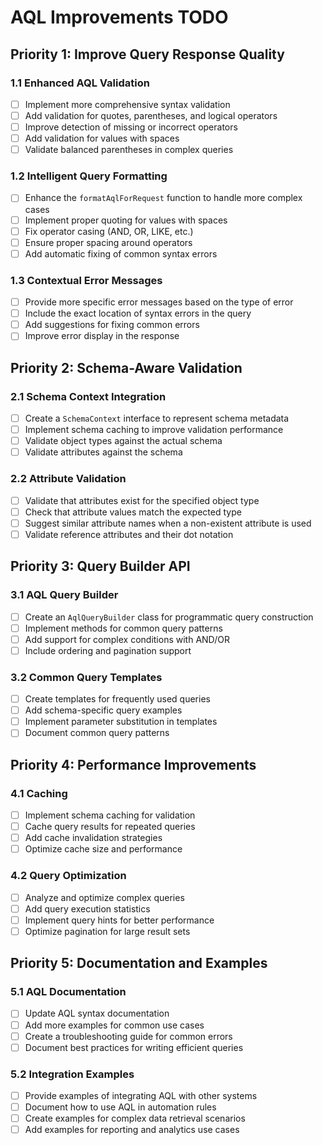 # AQL Improvements TODO

## Priority 1: Improve Query Response Quality

### 1.1 Enhanced AQL Validation
- [ ] Implement more comprehensive syntax validation
- [ ] Add validation for quotes, parentheses, and logical operators
- [ ] Improve detection of missing or incorrect operators
- [ ] Add validation for values with spaces
- [ ] Validate balanced parentheses in complex queries

### 1.2 Intelligent Query Formatting
- [ ] Enhance the `formatAqlForRequest` function to handle more complex cases
- [ ] Implement proper quoting for values with spaces
- [ ] Fix operator casing (AND, OR, LIKE, etc.)
- [ ] Ensure proper spacing around operators
- [ ] Add automatic fixing of common syntax errors

### 1.3 Contextual Error Messages
- [ ] Provide more specific error messages based on the type of error
- [ ] Include the exact location of syntax errors in the query
- [ ] Add suggestions for fixing common errors
- [ ] Improve error display in the response

## Priority 2: Schema-Aware Validation

### 2.1 Schema Context Integration
- [ ] Create a `SchemaContext` interface to represent schema metadata
- [ ] Implement schema caching to improve validation performance
- [ ] Validate object types against the actual schema
- [ ] Validate attributes against the schema

### 2.2 Attribute Validation
- [ ] Validate that attributes exist for the specified object type
- [ ] Check that attribute values match the expected type
- [ ] Suggest similar attribute names when a non-existent attribute is used
- [ ] Validate reference attributes and their dot notation

## Priority 3: Query Builder API

### 3.1 AQL Query Builder
- [ ] Create an `AqlQueryBuilder` class for programmatic query construction
- [ ] Implement methods for common query patterns
- [ ] Add support for complex conditions with AND/OR
- [ ] Include ordering and pagination support

### 3.2 Common Query Templates
- [ ] Create templates for frequently used queries
- [ ] Add schema-specific query examples
- [ ] Implement parameter substitution in templates
- [ ] Document common query patterns

## Priority 4: Performance Improvements

### 4.1 Caching
- [ ] Implement schema caching for validation
- [ ] Cache query results for repeated queries
- [ ] Add cache invalidation strategies
- [ ] Optimize cache size and performance

### 4.2 Query Optimization
- [ ] Analyze and optimize complex queries
- [ ] Add query execution statistics
- [ ] Implement query hints for better performance
- [ ] Optimize pagination for large result sets

## Priority 5: Documentation and Examples

### 5.1 AQL Documentation
- [ ] Update AQL syntax documentation
- [ ] Add more examples for common use cases
- [ ] Create a troubleshooting guide for common errors
- [ ] Document best practices for writing efficient queries

### 5.2 Integration Examples
- [ ] Provide examples of integrating AQL with other systems
- [ ] Document how to use AQL in automation rules
- [ ] Create examples for complex data retrieval scenarios
- [ ] Add examples for reporting and analytics use cases
